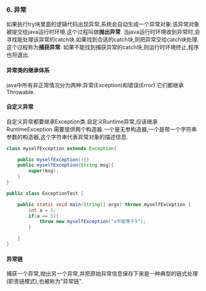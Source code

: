 ### 6. 异常

如果执行try块里面的逻辑代码出现异常,系统会自动生成一个异常对象.该异常对象被提交给java运行时环境.这个过程叫做**抛出异常**.
当java运行时环境收到异常时,会寻找能处理该异常的catch块.如果找到合适的catch块,则把异常交给catch块处理.这个过程称为**捕获异常**.
如果不能找到捕获异常的catch块,则运行时环境终止,程序也将退出.

#### 异常类的继承体系

java中所有非正常情况分为两种:异常(Exception)和错误(Error).它们都继承Throwable.

#### 自定义异常

自定义异常都要继承Exception类.自定义Runtime异常,应该继承RuntimeException.需要提供两个构造器.一个是无参构造器,一个是带一个字符串参数的构造器,这个字符串代表异常对象的描述信息.

```java
class myselfException extends Exception{

    public myselfException(){}
    public myselfException(String msg){
        super(msg);
    }
}

public class ExceptionTest {

    public static void main(String[] args) throws myselfException {
        int a = 5;
        if(a == 5){
            throw new myselfException("a不能等于5");
        }

    }
}
```

#### 异常链

捕获一个异常,抛出另一个异常,并把原始异常信息保存下来是一种典型的链式处理(职责链模式),也被称为"异常链".
